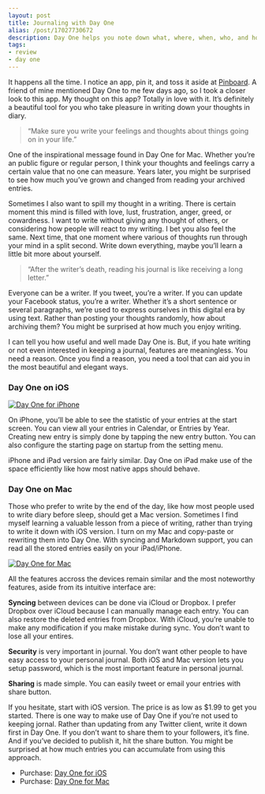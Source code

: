 ```yaml
---
layout: post
title: Journaling with Day One
alias: /post/17027730672
description: Day One helps you note down what, where, when, who, and how your experience happened.
tags:
- review
- day one
---
```

It happens all the time. I notice an app, pin it, and toss it aside at [Pinboard](http://pinboard.in/ "Pinboard: social bookmarking for introverts"). A friend of mine mentioned Day One to me few days ago, so I took a closer look to this app. My thought on this app? Totally in love with it. It’s definitely a beautiful tool for you who take pleasure in writing down your thoughts in diary.

<!--more-->

> “Make sure you write your feelings and thoughts about things going on in your life.”

One of the inspirational message found in Day One for Mac. Whether you’re an public figure or regular person, I think your thoughts and feelings carry a certain value that no one can measure. Years later, you might be surprised to see how much you’ve grown and changed from reading your archived entries.

Sometimes I also want to spill my thought in a writing. There is certain moment this mind is filled with love, lust, frustration, anger, greed, or cowardness. I want to write without giving any thought of others, or considering how people will react to my writing. I bet you also feel the same. Next time, that one moment where various of thoughts run through your mind in a split second. Write down everything, maybe you’ll learn a little bit more about yourself.

> “After the writer’s death, reading his journal is like receiving a long letter.”

Everyone can be a writer. If you tweet, you’re a writer. If you can update your Facebook status, you’re a writer. Whether it’s a short sentence or several paragraphs, we’re used to express ourselves in this digital era by using text. Rather than posting your thoughts randomly, how about archiving them? You might be surprised at how much you enjoy writing.

I can tell you how useful and well made Day One is. But, if you hate writing or not even interested in keeping a journal, features are meaningless. You need a reason. Once you find a reason, you need a tool that can aid you in the most beautiful and elegant ways.

### Day One on iOS
[ ![Day One for iPhone][img1] ](http://images.sayzlim.net/2012/02/day_one_iphone.jpg "Day One for iPhone")

[img1]: http://images.sayzlim.net/2012/02/day_one_iphone.jpg "Day One for iPhone"

On iPhone, you’ll be able to see the statistic of your entries at the start screen. You can view all your entries in Calendar, or Entries by Year. Creating new entry is simply done by tapping the new entry button. You can also configure the starting page on startup from the setting menu.

iPhone and iPad version are fairly similar. Day One on iPad make use of the space efficiently like how most native apps should behave.

### Day One on Mac
Those who prefer to write by the end of the day, like how most people used to write diary before sleep, should get a Mac version. Sometimes I find myself learning a valuable lesson from a piece of writing, rather than trying to write it down with iOS version. I turn on my Mac and copy-paste or rewriting them into Day One. With syncing and Markdown support, you can read all the stored entries easily on your iPad/iPhone.

[ ![Day One for Mac][img2] ](http://images.sayzlim.net/2012/02/day_one_all.jpg "Day One for Mac")

[img2]: http://images.sayzlim.net/2012/02/day_one_all.jpg "Day One for Mac"

All the features accross the devices remain similar and the most noteworthy features, aside from its intuitive interface are:

__Syncing__ between devices can be done via iCloud or Dropbox. I prefer Dropbox over iCloud because I can manually manage each entry. You can also restore the deleted entries from Dropbox. With iCloud, you’re unable to make any modification if you make mistake during sync. You don’t want to lose all your entires.

__Security__ is very important in journal. You don’t want other people to have easy access to your personal journal. Both iOS and Mac version lets you setup password, which is the most important feature in personal journal.

__Sharing__ is made simple. You can easily tweet or email your entries with share button.

If you hesitate, start with iOS version. The price is as low as $1.99 to get you started. There is one way to make use of Day One if you’re not used to keeping jornal. Rather than updating from any Twitter client, write it down first in Day One. If you don’t want to share them to your followers, it’s fine. And if you’ve decided to publish it, hit the share button. You might be surprised at how much entries you can accumulate from using this approach.

- Purchase: [Day One for iOS](https://itunes.apple.com/us/app/day-one-journal-diary/id421706526?mt=8&uo=4&at=11ld6n&ct=day+one+for+ios "Day One (Journal / Diary)")
- Purchase: [Day One for Mac](https://itunes.apple.com/us/app/day-one/id422304217?mt=12&uo=4&at=11ld6n&ct=day+one+for+mac "Day One")
